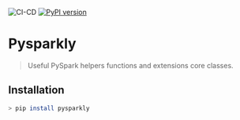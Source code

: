 ![CI-CD](https://github.com/quelhasu/pysparkly/workflows/CI-CD/badge.svg)
[![PyPI version](https://badge.fury.io/py/pysparkly.svg)](https://badge.fury.io/py/pysparkly)

# Pysparkly
> Useful PySpark helpers functions and extensions core classes.

## Installation
```sh
> pip install pysparkly
```
